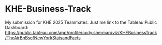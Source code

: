 # KHE-Business-Track
My submission for KHE 2025
Teammates: Just me
link to the Tableau Public Dashboard:
https://public.tableau.com/app/profile/cody.sherman/viz/KHEBusinessTrack/TheAirBnBsofNewYorkStatsandFacts
